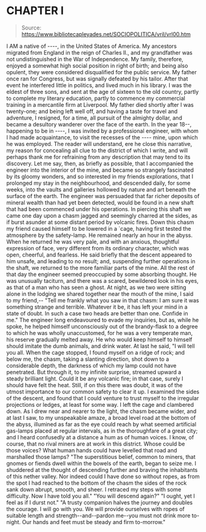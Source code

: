 # CHAPTER I

> Source: https://www.bibliotecapleyades.net/SOCIOPOLITICA/vril/vrl00.htm

I AM a native of ----, in the United States of America. My ancestors migrated from England in the reign of Charles II., and my grandfather was not undistinguished in the War of Independence. My family, therefore, enjoyed a somewhat high social position in right of birth; and being also opulent, they were considered disqualified for the public service. My father once ran for Congress, but was signally defeated by his tailor. After that event he interfered little in politics, and lived much in his library. I was the eldest of three sons, and sent at the age of sixteen to the old country, partly to complete my literary education, partly to commence my commercial training in a mercantile firm at Liverpool. My father died shortly after I was twenty-one; and being left well off, and having a taste for travel and adventure, I resigned, for a time, all pursuit of the almighty dollar, and became a desultory wanderer over the face of the earth.
In the year 18--, happening to be in ----, I was invited by a professional engineer, with whom I had made acquaintance, to visit the recesses of the ---- mine, upon which he was employed.
The reader will understand, ere he close this narrative, my reason for concealing all clue to the district of which I write, and will perhaps thank me for refraining from any description that may tend to its discovery.
Let me say, then, as briefly as possible, that I accompanied the engineer into the interior of the mine, and became so strangely fascinated by its gloomy wonders, and so interested in my friends explorations, that I prolonged my stay in the neighbourhood, and descended daily, for some weeks, into the vaults and galleries hollowed by nature and art beneath the surface of the earth. The engineer was persuaded that far richer deposits of mineral wealth than had yet been detected, would be found in a new shaft that had been commenced under his operations. In piercing this shaft we came one day upon a chasm jagged and seemingly charred at the sides, as if burst asunder at some distant period by volcanic fires. Down this chasm my friend caused himself to be lowered in a `cage, having first tested the atmosphere by the safety-lamp. He remained nearly an hour in the abyss. When he returned he was very pale, and with an anxious, thoughtful expression of face, very different from its ordinary character, which was open, cheerful, and fearless.
He said briefly that the descent appeared to him unsafe, and leading to no result; and, suspending further operations in the shaft, we returned to the more familiar parts of the mine.
All the rest of that day the engineer seemed preoccupied by some absorbing thought. He was unusually taciturn, and there was a scared, bewildered look in his eyes, as that of a man who has seen a ghost. At night, as we two were sitting alone in the lodging we shared together near the mouth of the mine, I said to my friend,--
"Tell me frankly what you saw in that chasm: I am sure it was something strange and terrible. Whatever it be, it has left your mind in a state of doubt. In such a case two heads are better than one. Confide in me."
The engineer long endeavoured to evade my inquiries, but as, while he spoke, he helped himself unconsciously out of the brandy-flask to a degree to which he was wholly unaccustomed, for he was a very temperate man, his reserve gradually melted away. He who would keep himself to himself should imitate the dumb animals, and drink water. At last he said, "I will tell you all. When the cage stopped, I found myself on a ridge of rock; and below me, the chasm, taking a slanting direction, shot down to a considerable depth, the darkness of which my lamp could not have penetrated. But through it, to my infinite surprise, streamed upward a steady brilliant light. Could it be any volcanic fire; in that case, surely I should have felt the heat. Still, if on this there was doubt, it was of the utmost importance to our common safety to clear it up. I examined the sides of the descent, and found that I could venture to trust myself to the irregular projections or ledges, at least for some way. I left the cage and clambered down. As I drew near and nearer to the light, the chasm became wider, and at last I saw, to my unspeakable amaze, a broad level road at the bottom of the abyss, illumined as far as the eye could reach by what seemed artificial gas-lamps placed at regular intervals, as in the thoroughfare of a great city; and I heard confusedly at a distance a hum as of human voices. I know, of course, that no rival miners are at work in this district. Whose could be those voices? What human hands could have levelled that road and marshalled those lamps?
"The superstitious belief, common to miners, that gnomes or fiends dwell within the bowels of the earth, began to seize me. I shuddered at the thought of descending further and braving the inhabitants of this nether valley. Nor indeed could I have done so without ropes, as from the spot I had reached to the bottom of the chasm the sides of the rock sank down abrupt, smooth, and sheer. I retraced my steps with some difficulty. Now I have told you all."
"You will descend again?"
"I ought, yet I feel as if I durst not."
"A trusty companion halves the journey and doubles the courage. I will go with you. We will provide ourselves with ropes of suitable length and strength--and--pardon me--you must not drink more to-night. Our hands and feet must be steady and firm to-morrow."
